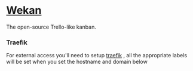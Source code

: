 # [Wekan](https://wekan.github.io/)

The open-source Trello-like kanban.

### Traefik

For external access you'll need to setup
[traefik](https://github.com/rancher/community-catalog/tree/master/templates/traefik)
, all the appropriate labels will be set when you set the hostname and domain below
